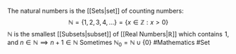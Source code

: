 The natural numbers is the [[Sets|set]] of counting numbers:
$$
\mathbb{N}=\{ 1,2,3,4,\dots \}=\{ x\in \mathbb{Z}:x>0 \}
$$
$\mathbb{N}$ is the smallest [[Subsets|subset]] of [[Real Numbers|$\mathbb{R}$]] which contains $\hspace{0pt}1$, and $n\in\mathbb{N}\implies n+1\in\mathbb{N}$
Sometimes $\mathbb{N}_{0}=\mathbb{N}\cup \{ 0 \}$
#Mathematics #Set